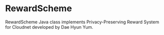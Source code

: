 # RewardScheme
RewardScheme Java class implements Privacy-Preserving Reward System for Cloudnet developed by Dae Hyun Yum.
